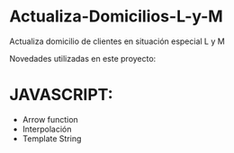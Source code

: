 # Actualiza-Domicilios-L-y-M
Actualiza domicilio de clientes en situación especial L y M

Novedades utilizadas en este proyecto:

# JAVASCRIPT:
  - Arrow function
  - Interpolación
  - Template String
  
 


